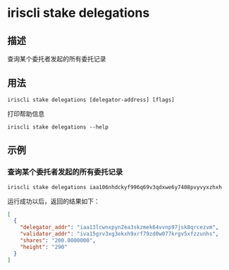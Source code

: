 # iriscli stake delegations

## 描述

查询某个委托者发起的所有委托记录

## 用法

```
iriscli stake delegations [delegator-address] [flags]
```
打印帮助信息
```
iriscli stake delegations --help
```

## 示例

### 查询某个委托者发起的所有委托记录

```
iriscli stake delegations iaa106nhdckyf996q69v3qdxwe6y7408pvyvyxzhxh
```

运行成功以后，返回的结果如下：

```json
[
  {
    "delegator_addr": "iaa13lcwnxpyn2ea3skzmek64vvnp97jsk8qrcezvm",
    "validator_addr": "iva15grv3xg3ekxh9xrf79zd0w077krgv5xfzzunhs",
    "shares": "200.0000000",
    "height": "290"
  }
]
```
